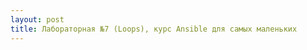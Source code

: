 ```yaml
---
layout: post
title: Лабораторная №7 (Loops), курс Ansible для самых маленьких
---
```



<script src="/jquery.min.js"></script>

<div style="margin:0px;padding:0px;overflow:hidden" id="rt_scenario">

<script>
    var scenario_div_name = '#rt_scenario';
    var div_button_source_code = '<div id="start-lab-button" style="text-align: center; margin-top: 10px;"><a class="btn btn-md btn-primary" onclick="startLab()" ><img src="https://raw.githubusercontent.com/rotoro-cloud/rotoro-cloud.github.io/master/images/ansible1/lab7.png">Запуск упражнения</a><br><br><a href="https://rotoro.cloud/troubleshooting-labs" target="_blank">Если возникли проблемы, смотри здесь</a></div>';  
    
    var startLab = function() {
        $('#start-lab-button').remove();
        var div_source_code = ' <iframe height="100%" width="100%" src="https://rotoro-cloud.github.io/ansible-quiz/index.html#!/?questions=ansible_loops_lab" frameborder="0" style="overflow:hidden;overflow-x:hidden;overflow-y:hidden;height:100%;width:100%;position:absolute;top:0px;left:0px;right:0px;bottom:0px" height="100%" width="100%"></iframe>';
        $(scenario_div_name).append(div_source_code);
     }
     
     $(document).ready(function() {
        $(scenario_div_name).append(div_button_source_code);  
     });
</script>



</div>


